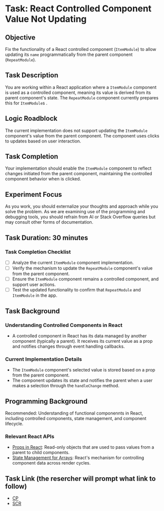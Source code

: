 # Task: React Controlled Component Value Not Updating

## Objective
Fix the functionality of a React controlled component (`ItemModule`) to allow updating its `name` programmatically from the parent component (`RepeatModule`).

## Task Description
You are working within a React application where a `ItemModule` component is used as a controlled component, meaning its value is derived from its parent component's state. The `RepeatModule` component currently prepares this for `ItemModule`s .

## Logic Roadblock
The current implementation does not support updating the `ItemModule` component's value from the parent component. The component uses clicks to updates based on user interaction.

## Task Completion
Your implementation should enable the `ItemModule` component to reflect changes initiated from the parent component, maintaining the controlled component behavior when is clicked.

## Experiment Focus
As you work, you should externalize your thoughts and approach while you solve the problem. As we are examining use of the programming and debugging tools, you should refrain from AI or Stack Overflow queries but may consult other forms of documentation.

## Task Duration: 30 minutes

### Task Completion Checklist
- [ ] Analyze the current `ItemModule` component implementation.
- [ ] Verify the mechanism to update the `RepeatModule` component's value from the parent component.
- [ ] Ensure the `ItemModule` component remains a controlled component, and support user actions.
- [ ] Test the updated functionality to confirm that `RepeatModule` and `ItemModule` in the app.

## Task Background

### Understanding Controlled Components in React
- A controlled component in React has its data managed by another component (typically a parent). It receives its current value as a prop and notifies changes through event handling callbacks.

### Current Implementation Details
- The `ItemModule` component's selected value is stored based on a prop from the parent component.
- The component updates its state and notifies the parent when a user makes a selection through the `handleChange` method.

## Programming Background
Recommended: Understanding of functional componennts in React, including controlled components, state management, and component lifecycle.

### Relevant React APIs
- [Props in React](https://react.dev/learn/passing-props-to-a-component#step-1-pass-props-to-the-child-component): Read-only objects that are used to pass values from a parent to child components.
- [State Management for Arrays](https://react.dev/learn/choosing-the-state-structure#avoid-duplication-in-state): React's mechanism for controlling component data across render cycles.

## Task Link (the resercher will prompt what link to follow)
- [CP](https://codepen.io/luminaxster/pen/ZEZEGBd)
- [SCR](https://seecode.run/#:-NqTf23hkC-uf_93Q1XE)
